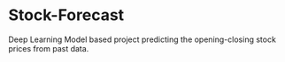 # Stock-Forecast
Deep Learning Model based project predicting the opening-closing stock prices from past data.
